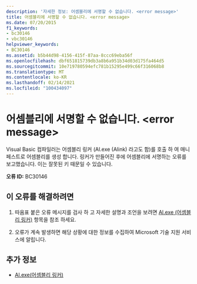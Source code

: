 ```yaml
---
description: '자세한 정보: 어셈블리에 서명할 수 없습니다. <error message>'
title: 어셈블리에 서명할 수 없습니다. <error message>
ms.date: 07/20/2015
f1_keywords:
- bc30146
- vbc30146
helpviewer_keywords:
- BC30146
ms.assetid: b5b44d98-4156-415f-87aa-8ccc69eba56f
ms.openlocfilehash: dbf651815739db3a8b6a951b34d03d175fa464d5
ms.sourcegitcommit: 10e719780594efc781b15295e499c66f316068b8
ms.translationtype: MT
ms.contentlocale: ko-KR
ms.lasthandoff: 02/14/2021
ms.locfileid: "100434097"
---
```

# <a name="unable-to-sign-assembly-error-message"></a>어셈블리에 서명할 수 없습니다. \<error message>

Visual Basic 컴파일러는 어셈블리 링커 (Al.exe (Alink) 라고도 함)를 호출 하 여 매니페스트로 어셈블리를 생성 합니다. 링커가 만들어진 후에 어셈블리에 서명하는 오류를 보고했습니다. 이는 잘못된 키 때문일 수 있습니다.  
  
 **오류 ID:** BC30146  
  
## <a name="to-correct-this-error"></a>이 오류를 해결하려면  
  
1. 따옴표 붙은 오류 메시지를 검사 하 고 자세한 설명과 조언을 보려면  [Al.exe (어셈블리 링커)](../../framework/tools/al-exe-assembly-linker.md) 항목을 참조 하세요.  
  
2. 오류가 계속 발생하면 해당 상황에 대한 정보를 수집하여 Microsoft 기술 지원 서비스에 알립니다.  
  
## <a name="see-also"></a>추가 정보

- [Al.exe(어셈블리 링커)](../../framework/tools/al-exe-assembly-linker.md)
